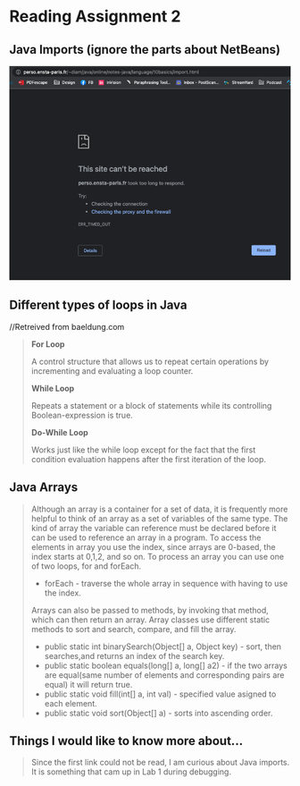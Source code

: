 # Reading Assignment 2

## Java Imports (ignore the parts about NetBeans)

![Site can't be reached](/401/Course_img/cantReach.png)

## Different types of loops in Java 
//Retreived from baeldung.com

>**For Loop**
>
>A control structure that allows us to repeat certain operations by incrementing and evaluating a loop counter.
>
>**While Loop**
>
>Repeats a statement or a block of statements while its controlling Boolean-expression is true.
>
>**Do-While Loop**
>
>Works just like the while loop except for the fact that the first condition evaluation happens after the first iteration of the loop.

## Java Arrays
>
>Although an array is a container for a set of data, it is frequently more helpful to think of an array as a set of variables of the same type. The kind of array the variable can reference must be declared before it can be used to reference an array in a program. To access the elements in array you use the index, since arrays are 0-based, the index starts at 0,1,2, and so on. To process an array you can use one of two loops, for and forEach.
> - forEach - traverse the whole array in sequence with having to use the index.
>
>Arrays can also be passed to methods, by invoking that method, which can then return an array. Array classes use different static methods to sort and search, compare, and fill the array.
> - public static int binarySearch(Object[] a, Object key) - sort, then searches,and returns an index of the search key.
> - public static boolean equals(long[] a, long[] a2) - if the two arrays are equal(same number of elements and corresponding pairs are equal) it will return true.
> - public static void fill(int[] a, int val) - specified value asigned to each element.
> - public static void sort(Object[] a) - sorts into ascending order.

## Things I would like to know more about...
>Since the first link could not be read, I am curious about Java imports. It is something that cam up in Lab 1 during debugging.